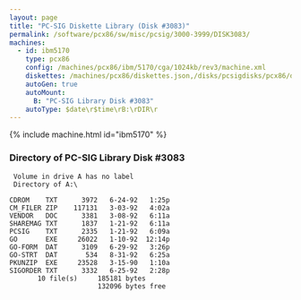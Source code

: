 ```yaml
---
layout: page
title: "PC-SIG Diskette Library (Disk #3083)"
permalink: /software/pcx86/sw/misc/pcsig/3000-3999/DISK3083/
machines:
  - id: ibm5170
    type: pcx86
    config: /machines/pcx86/ibm/5170/cga/1024kb/rev3/machine.xml
    diskettes: /machines/pcx86/diskettes.json,/disks/pcsigdisks/pcx86/diskettes.json
    autoGen: true
    autoMount:
      B: "PC-SIG Library Disk #3083"
    autoType: $date\r$time\rB:\rDIR\r
---
```


{% include machine.html id="ibm5170" %}

### Directory of PC-SIG Library Disk #3083

     Volume in drive A has no label
     Directory of A:\

    CDROM    TXT      3972   6-24-92   1:25p
    CM_FILER ZIP    117131   3-03-92   4:02a
    VENDOR   DOC      3381   3-08-92   6:11a
    SHAREMAG TXT      1837   1-21-92   6:11a
    PCSIG    TXT      2335   1-21-92   6:09a
    GO       EXE     26022   1-10-92  12:14p
    GO-FORM  DAT      3109   6-29-92   3:26p
    GO-STRT  DAT       534   8-31-92   6:25a
    PKUNZIP  EXE     23528   3-15-90   1:10a
    SIGORDER TXT      3332   6-25-92   2:28p
           10 file(s)     185181 bytes
                          132096 bytes free
